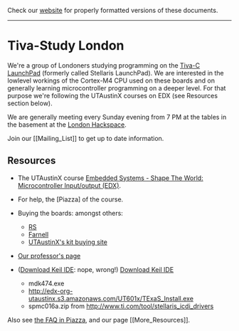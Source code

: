 Check our [website](http://tivastudy.systick.uk/) for
properly formatted versions of these documents.

---

# Tiva-Study London

We're a group of Londoners studying programming on the
[Tiva-C LaunchPad](https://en.wikipedia.org/wiki/Tiva-C_LaunchPad)
(formerly called Stellaris LaunchPad). We are interested in the
lowlevel workings of the Cortex-M4 CPU used on these boards and on
generally learning microcontroller programming on a deeper level. For
that purpose we're following the UTAustinX courses on EDX (see
Resources section below).

We are generally meeting every Sunday evening from 7 PM at the tables
in the basement at the [London Hackspace](https://london.hackspace.org.uk/).

Join our [[Mailing_List]] to get up to date information.

## Resources

* The UTAustinX course [Embedded Systems - Shape The World: Microcontroller Input/output (EDX)](https://courses.edx.org/courses/course-v1:UTAustinX+UT.6.10x+1T2017/).

* For help, the [Piazza] of the course.

* Buying the boards: amongst others:

    * [RS](http://uk.rs-online.com/web/p/processor-microcontroller-development-kits/7950729/)
    * [Farnell](http://uk.farnell.com/texas-instruments/ek-tm4c123gxl/launchpad-tiva-c-evaluation-kit/dp/2314937)
    * [UTAustinX's kit buying site](http://edx-org-utaustinx.s3.amazonaws.com/UT601x/worldwide.html)

* [Our professor's page](http://users.ece.utexas.edu/~valvano/edX/)

* ([Download Keil IDE](http://users.ece.utexas.edu/~valvano/arm/download2.html): nope, wrong!) 
  [Download Keil IDE](http://edx-org-utaustinx.s3.amazonaws.com/UT601x/download.html)

    * mdk474.exe
    * http://edx-org-utaustinx.s3.amazonaws.com/UT601x/TExaS_Install.exe
    * spmc016a.zip from http://www.ti.com/tool/stellaris_icdi_drivers

Also see [the FAQ in Piazza](https://piazza.com/class/iy9ffyp5jcq4ch?cid=9), and our page [[More_Resources]].

